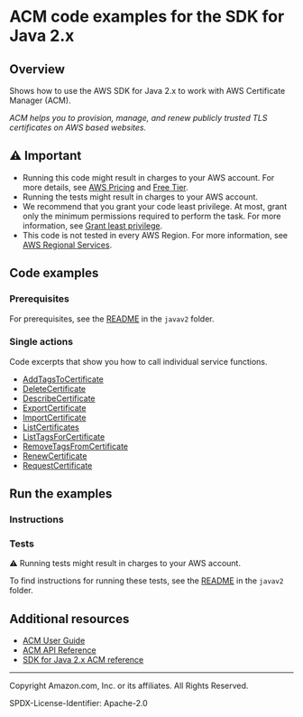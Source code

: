 # ACM code examples for the SDK for Java 2.x

## Overview

Shows how to use the AWS SDK for Java 2.x to work with AWS Certificate Manager (ACM).

<!--custom.overview.start-->
<!--custom.overview.end-->

_ACM helps you to provision, manage, and renew publicly trusted TLS certificates on AWS based websites._

## ⚠ Important

* Running this code might result in charges to your AWS account. For more details, see [AWS Pricing](https://aws.amazon.com/pricing/) and [Free Tier](https://aws.amazon.com/free/).
* Running the tests might result in charges to your AWS account.
* We recommend that you grant your code least privilege. At most, grant only the minimum permissions required to perform the task. For more information, see [Grant least privilege](https://docs.aws.amazon.com/IAM/latest/UserGuide/best-practices.html#grant-least-privilege).
* This code is not tested in every AWS Region. For more information, see [AWS Regional Services](https://aws.amazon.com/about-aws/global-infrastructure/regional-product-services).

<!--custom.important.start-->
<!--custom.important.end-->

## Code examples

### Prerequisites

For prerequisites, see the [README](../../README.md#Prerequisites) in the `javav2` folder.


<!--custom.prerequisites.start-->
<!--custom.prerequisites.end-->

### Single actions

Code excerpts that show you how to call individual service functions.

- [AddTagsToCertificate](src/main/java/com/example/acm/AddTagsToCertificate.java#L12)
- [DeleteCertificate](src/main/java/com/example/acm/DeleteCert.java#L10)
- [DescribeCertificate](src/main/java/com/example/acm/DescribeCert.java#L11)
- [ExportCertificate](src/main/java/com/example/acm/ExportCertificate.java#L20)
- [ImportCertificate](src/main/java/com/example/acm/ImportCert.java#L21)
- [ListCertificates](src/main/java/com/example/acm/ListCerts.java#L12)
- [ListTagsForCertificate](src/main/java/com/example/acm/ListCertTags.java#L13)
- [RemoveTagsFromCertificate](src/main/java/com/example/acm/RemoveTagsFromCert.java#L13)
- [RenewCertificate](src/main/java/com/example/acm/RenewCert.java#L10)
- [RequestCertificate](src/main/java/com/example/acm/RequestCert.java#L12)


<!--custom.examples.start-->
<!--custom.examples.end-->

## Run the examples

### Instructions


<!--custom.instructions.start-->
<!--custom.instructions.end-->



### Tests

⚠ Running tests might result in charges to your AWS account.


To find instructions for running these tests, see the [README](../../README.md#Tests)
in the `javav2` folder.



<!--custom.tests.start-->
<!--custom.tests.end-->

## Additional resources

- [ACM User Guide](https://docs.aws.amazon.com/acm/latest/userguide/acm-overview.html)
- [ACM API Reference](https://docs.aws.amazon.com/acm/latest/APIReference/Welcome.html)
- [SDK for Java 2.x ACM reference](https://sdk.amazonaws.com/java/api/latest/software/amazon/awssdk/services/ec2/package-summary.html)

<!--custom.resources.start-->
<!--custom.resources.end-->

---

Copyright Amazon.com, Inc. or its affiliates. All Rights Reserved.

SPDX-License-Identifier: Apache-2.0
